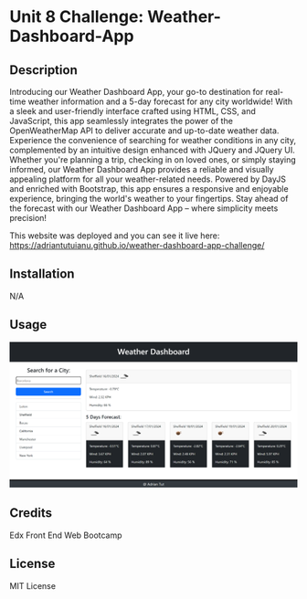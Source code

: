 # Unit 8 Challenge: Weather-Dashboard-App

## Description

Introducing our Weather Dashboard App, your go-to destination for real-time weather information and a 5-day forecast for any city worldwide! With a sleek and user-friendly interface crafted using HTML, CSS, and JavaScript, this app seamlessly integrates the power of the OpenWeatherMap API to deliver accurate and up-to-date weather data. Experience the convenience of searching for weather conditions in any city, complemented by an intuitive design enhanced with JQuery and JQuery UI. Whether you're planning a trip, checking in on loved ones, or simply staying informed, our Weather Dashboard App provides a reliable and visually appealing platform for all your weather-related needs. Powered by DayJS and enriched with Bootstrap, this app ensures a responsive and enjoyable experience, bringing the world's weather to your fingertips. Stay ahead of the forecast with our Weather Dashboard App – where simplicity meets precision!

This website was deployed and you can see it live here: https://adriantutuianu.github.io/weather-dashboard-app-challenge/

## Installation

N/A

## Usage

![Portfolio](./images/weather-app-preview.png)

## Credits

Edx Front End Web Bootcamp

## License

MIT License
